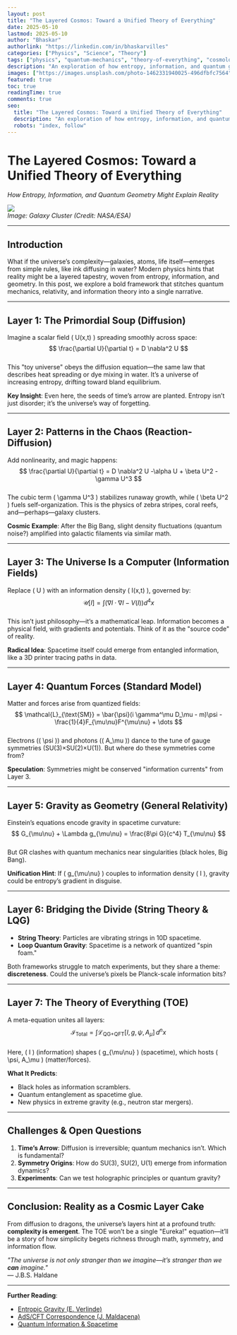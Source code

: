 ```yaml
---
layout: post
title: "The Layered Cosmos: Toward a Unified Theory of Everything"
date: 2025-05-10
lastmod: 2025-05-10
author: "Bhaskar"
authorlink: "https://linkedin.com/in/bhaskarvilles"
categories: ["Physics", "Science", "Theory"]
tags: ["physics", "quantum-mechanics", "theory-of-everything", "cosmology", "string-theory"]
description: "An exploration of how entropy, information, and quantum geometry might explain reality through a unified Theory of Everything (TOE)."
images: ["https://images.unsplash.com/photo-1462331940025-496dfbfc7564"]
featured: true
toc: true
readingTime: true
comments: true
seo:
  title: "The Layered Cosmos: Toward a Unified Theory of Everything"
  description: "An exploration of how entropy, information, and quantum geometry might explain reality through a unified Theory of Everything (TOE)."
  robots: "index, follow"
---
```


# The Layered Cosmos: Toward a Unified Theory of Everything  
*How Entropy, Information, and Quantum Geometry Might Explain Reality*  

![](https://images.unsplash.com/photo-1462331940025-496dfbfc7564?ixlib=rb-1.2.1&auto=format&fit=crop&w=1350&q=80)  
*Image: Galaxy Cluster (Credit: NASA/ESA)*  

---

## **Introduction**  
What if the universe’s complexity—galaxies, atoms, life itself—emerges from simple rules, like ink diffusing in water? Modern physics hints that reality might be a layered tapestry, woven from entropy, information, and geometry. In this post, we explore a bold framework that stitches quantum mechanics, relativity, and information theory into a single narrative.  

---

## **Layer 1: The Primordial Soup (Diffusion)**  
Imagine a scalar field \( U(x,t) \) spreading smoothly across space:  
$$
\frac{\partial U}{\partial t} = D \nabla^2 U
$$  
This "toy universe" obeys the diffusion equation—the same law that describes heat spreading or dye mixing in water. It’s a universe of increasing entropy, drifting toward bland equilibrium.  

**Key Insight**: Even here, the seeds of time’s arrow are planted. Entropy isn’t just disorder; it’s the universe’s way of forgetting.  

---

## **Layer 2: Patterns in the Chaos (Reaction-Diffusion)**  
Add nonlinearity, and magic happens:  
$$
\frac{\partial U}{\partial t} = D \nabla^2 U -\alpha U + \beta U^2 - \gamma U^3
$$  
The cubic term \( \gamma U^3 \) stabilizes runaway growth, while \( \beta U^2 \) fuels self-organization. This is the physics of zebra stripes, coral reefs, and—perhaps—galaxy clusters.  

**Cosmic Example**: After the Big Bang, slight density fluctuations (quantum noise?) amplified into galactic filaments via similar math.  

---

## **Layer 3: The Universe Is a Computer (Information Fields)**  
Replace \( U \) with an information density \( I(x,t) \), governed by:  
$$
\mathcal{U}[I] = \int \left( \nabla I \cdot \nabla I - V(I) \right) d^4x
$$  
This isn’t just philosophy—it’s a mathematical leap. Information becomes a physical field, with gradients and potentials. Think of it as the "source code" of reality.  

**Radical Idea**: Spacetime itself could emerge from entangled information, like a 3D printer tracing paths in data.  

---

## **Layer 4: Quantum Forces (Standard Model)**  
Matter and forces arise from quantized fields:  
$$
\mathcal{L}_{\text{SM}} = \bar{\psi}(i \gamma^\mu D_\mu - m)\psi - \frac{1}{4}F_{\mu\nu}F^{\mu\nu} + \dots
$$  
Electrons (\( \psi \)) and photons (\( A_\mu \)) dance to the tune of gauge symmetries (SU(3)×SU(2)×U(1)). But where do these symmetries come from?  

**Speculation**: Symmetries might be conserved "information currents" from Layer 3.  

---

## **Layer 5: Gravity as Geometry (General Relativity)**  
Einstein’s equations encode gravity in spacetime curvature:  
$$
G_{\mu\nu} + \Lambda g_{\mu\nu} = \frac{8\pi G}{c^4} T_{\mu\nu}
$$  
But GR clashes with quantum mechanics near singularities (black holes, Big Bang).  

**Unification Hint**: If \( g_{\mu\nu} \) couples to information density \( I \), gravity could be entropy’s gradient in disguise.  

---

## **Layer 6: Bridging the Divide (String Theory & LQG)**  
- **String Theory**: Particles are vibrating strings in 10D spacetime.  
- **Loop Quantum Gravity**: Spacetime is a network of quantized "spin foam."  

Both frameworks struggle to match experiments, but they share a theme: **discreteness**. Could the universe’s pixels be Planck-scale information bits?  

---

## **Layer 7: The Theory of Everything (TOE)**  
A meta-equation unites all layers:  
$$
\mathcal{I}_{\text{Total}} = \int \mathcal{L}_{\text{QG+QFT}}[I, g, \psi, A_\mu] \, d^n x
$$  
Here, \( I \) (information) shapes \( g_{\mu\nu} \) (spacetime), which hosts \( \psi, A_\mu \) (matter/forces).  

**What It Predicts**:  
- Black holes as information scramblers.  
- Quantum entanglement as spacetime glue.  
- New physics in extreme gravity (e.g., neutron star mergers).  

---

## **Challenges & Open Questions**  
1. **Time’s Arrow**: Diffusion is irreversible; quantum mechanics isn’t. Which is fundamental?  
2. **Symmetry Origins**: How do SU(3), SU(2), U(1) emerge from information dynamics?  
3. **Experiments**: Can we test holographic principles or quantum gravity?  

---

## **Conclusion: Reality as a Cosmic Layer Cake**  
From diffusion to dragons, the universe’s layers hint at a profound truth: **complexity is emergent**. The TOE won’t be a single "Eureka!" equation—it’ll be a story of how simplicity begets richness through math, symmetry, and information flow.  

*"The universe is not only stranger than we imagine—it’s stranger than we **can** imagine."*  
— J.B.S. Haldane  

---

**Further Reading**:  
- [Entropic Gravity (E. Verlinde)](https://arxiv.org/abs/1001.0785)  
- [AdS/CFT Correspondence (J. Maldacena)](https://arxiv.org/abs/hep-th/9711200)  
- [Quantum Information & Spacetime](https://arxiv.org/abs/1311.5253)  